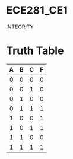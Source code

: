 ECE281_CE1
==========

INTEGRITY

# Truth Table


|  A |  B  |  C  |  F |
|:--:|:--: |:--: |:--:|
| 0  |  0  |  0  |  0 |
| 0  |  0  |  1  |  0 |
| 0  |  1  |  0  |  0 |
| 0  |  1  |  1  |  1 |
| 1  |  0  |  0  |  1 |
| 1  |  0  |  1  |  1 |
| 1  |  1  |  0  |  0 |
| 1  |  1  |  1  |  1 |
